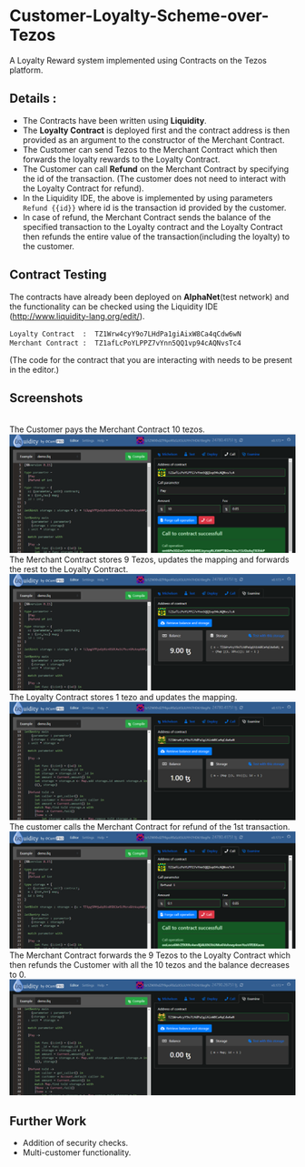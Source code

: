 # Customer-Loyalty-Scheme-over-Tezos
A Loyalty Reward system implemented using Contracts on the Tezos platform.

## Details :
* The Contracts have been written using **Liquidity**.
* The **Loyalty Contract** is deployed first and the contract address is then provided as an argument to the constructor of the Merchant Contract.
* The Customer can send Tezos to the Merchant Contract which then forwards the loyalty rewards to the Loyalty Contract.
* The Customer can call **Refund** on the Merchant Contract by specifying the id of the transaction.
(The customer does not need to interact with the Loyalty Contract for refund).
* In the Liquidity IDE, the above is implemented by using parameters `Refund {{id}}` where id is the transaction id provided by the customer.
* In case of refund, the Merchant Contract sends the balance of the specified transaction to the Loyalty contract and the Loyalty Contract then refunds the entire value of the transaction(including the loyalty) to the customer.

## Contract Testing
The contracts have already been deployed on **AlphaNet**(test network) and the functionality can be checked using the Liquidity IDE (http://www.liquidity-lang.org/edit/).
```
Loyalty Contract  :  TZ1Wrw4cyY9o7LHdPa1giAixW8Ca4qCdw6wN
Merchant Contract :  TZ1afLcPoYLPPZ7vYnn5QQ1vp94cAQNvsTc4
```
(The code for the contract that you are interacting with needs to be present in the editor.)

## Screenshots
\
The Customer pays the Merchant Contract 10 tezos.
\
![Alt text](Screens/pic1.PNG?raw=true)
\
The Merchant Contract stores 9 Tezos, updates the mapping and forwards the rest to the Loyalty Contract.
\
![Alt text](Screens/pic2.PNG?raw=true)
\
The Loyalty Contract stores 1 tezo and updates the mapping.
\
![Alt text](Screens/pic3.PNG?raw=true)
\
The customer calls the Merchant Contract for refund of the 1st transaction.
\
![Alt text](Screens/pic4.PNG?raw=true)
\
The Merchant Contract forwards the 9 Tezos to the Loyalty Contract which then refunds the Customer with all the 10 tezos and the balance decreases to 0.
\
![Alt text](Screens/pic5.PNG?raw=true)

## Further Work
* Addition of security checks.
* Multi-customer functionality.
